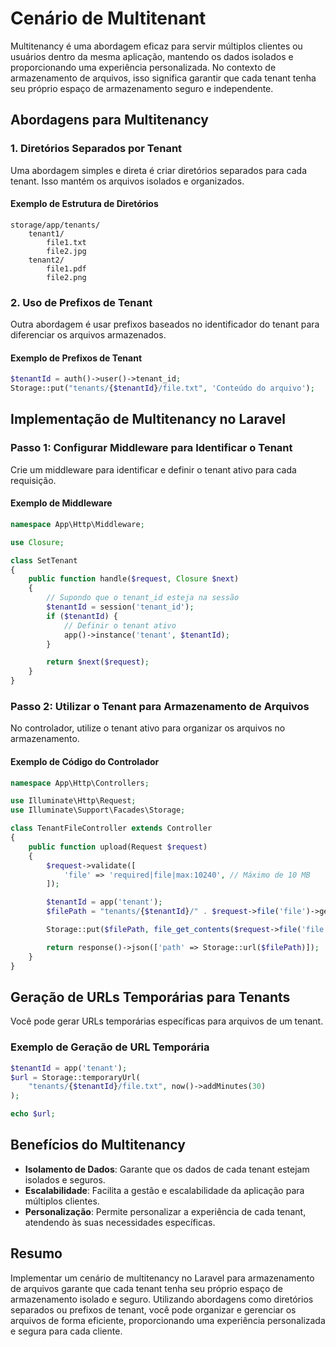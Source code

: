 # Cenário de Multitenant

Multitenancy é uma abordagem eficaz para servir múltiplos clientes ou usuários dentro da mesma aplicação, mantendo os dados isolados e proporcionando uma experiência personalizada. No contexto de armazenamento de arquivos, isso significa garantir que cada tenant tenha seu próprio espaço de armazenamento seguro e independente.

## Abordagens para Multitenancy

### 1. Diretórios Separados por Tenant

Uma abordagem simples e direta é criar diretórios separados para cada tenant. Isso mantém os arquivos isolados e organizados.

#### Exemplo de Estrutura de Diretórios

```
storage/app/tenants/
    tenant1/
        file1.txt
        file2.jpg
    tenant2/
        file1.pdf
        file2.png
```

### 2. Uso de Prefixos de Tenant

Outra abordagem é usar prefixos baseados no identificador do tenant para diferenciar os arquivos armazenados.

#### Exemplo de Prefixos de Tenant

```php
$tenantId = auth()->user()->tenant_id;
Storage::put("tenants/{$tenantId}/file.txt", 'Conteúdo do arquivo');
```

## Implementação de Multitenancy no Laravel

### Passo 1: Configurar Middleware para Identificar o Tenant

Crie um middleware para identificar e definir o tenant ativo para cada requisição.

#### Exemplo de Middleware

```php
namespace App\Http\Middleware;

use Closure;

class SetTenant
{
    public function handle($request, Closure $next)
    {
        // Supondo que o tenant_id esteja na sessão
        $tenantId = session('tenant_id');
        if ($tenantId) {
            // Definir o tenant ativo
            app()->instance('tenant', $tenantId);
        }

        return $next($request);
    }
}
```

### Passo 2: Utilizar o Tenant para Armazenamento de Arquivos

No controlador, utilize o tenant ativo para organizar os arquivos no armazenamento.

#### Exemplo de Código do Controlador

```php
namespace App\Http\Controllers;

use Illuminate\Http\Request;
use Illuminate\Support\Facades\Storage;

class TenantFileController extends Controller
{
    public function upload(Request $request)
    {
        $request->validate([
            'file' => 'required|file|max:10240', // Máximo de 10 MB
        ]);

        $tenantId = app('tenant');
        $filePath = "tenants/{$tenantId}/" . $request->file('file')->getClientOriginalName();

        Storage::put($filePath, file_get_contents($request->file('file')->getRealPath()));

        return response()->json(['path' => Storage::url($filePath)]);
    }
}
```

## Geração de URLs Temporárias para Tenants

Você pode gerar URLs temporárias específicas para arquivos de um tenant.

### Exemplo de Geração de URL Temporária

```php
$tenantId = app('tenant');
$url = Storage::temporaryUrl(
    "tenants/{$tenantId}/file.txt", now()->addMinutes(30)
);

echo $url;
```

## Benefícios do Multitenancy

- **Isolamento de Dados**: Garante que os dados de cada tenant estejam isolados e seguros.
- **Escalabilidade**: Facilita a gestão e escalabilidade da aplicação para múltiplos clientes.
- **Personalização**: Permite personalizar a experiência de cada tenant, atendendo às suas necessidades específicas.

## Resumo

Implementar um cenário de multitenancy no Laravel para armazenamento de arquivos garante que cada tenant tenha seu próprio espaço de armazenamento isolado e seguro. Utilizando abordagens como diretórios separados ou prefixos de tenant, você pode organizar e gerenciar os arquivos de forma eficiente, proporcionando uma experiência personalizada e segura para cada cliente.
